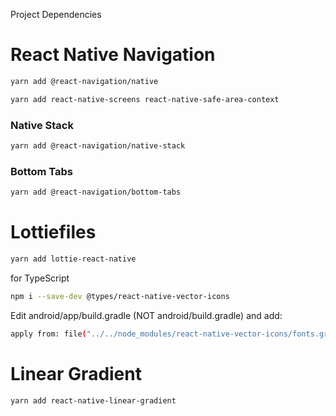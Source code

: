 Project Dependencies

# React Native Navigation

```bash
yarn add @react-navigation/native
```

```bash
yarn add react-native-screens react-native-safe-area-context
```

### Native Stack

```bash
yarn add @react-navigation/native-stack
```

### Bottom Tabs

```bash
yarn add @react-navigation/bottom-tabs
```

# Lottiefiles

```bash
yarn add lottie-react-native
```

for TypeScript

```bash
npm i --save-dev @types/react-native-vector-icons
```

Edit android/app/build.gradle (NOT android/build.gradle) and add:

```bash
apply from: file("../../node_modules/react-native-vector-icons/fonts.gradle")
```

# Linear Gradient

```bash
yarn add react-native-linear-gradient
```

```bash

```
